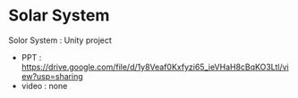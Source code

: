 # Solar System
Solor System : Unity project
- PPT : https://drive.google.com/file/d/1y8Veaf0Kxfyzi65_ieVHaH8cBqKO3Ltl/view?usp=sharing
- video : none
